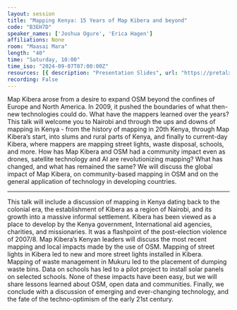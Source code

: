 ```yaml
---
layout: session
title: "Mapping Kenya: 15 Years of Map Kibera and beyond"
code: "B3EH7D"
speaker_names: ['Joshua Ogure', 'Erica Hagen']
affiliations: None
room: "Maasai Mara"
length: "40"
time: "Saturday, 10:00"
time_iso: "2024-09-07T07:00:00Z"
resources: [{ description: "Presentation Slides", url: "https://pretalx.com/media/sotm2024/submissions/B3EH7D/resources/Mapping_Kenya__15_Years_of_Map_Kibera_and_beyond_ozE68b9.pdf" }]
recording: False
---
```


Map Kibera arose from a desire to expand OSM beyond the confines of Europe and North America. In 2009, it pushed the boundaries of what then-new technologies could do. What have the mappers learned over the years? This talk will welcome you to Nairobi and through the ups and downs of mapping in Kenya - from the history of mapping in 20th Kenya, through Map Kibera’s start, into slums and rural parts of Kenya, and finally to current-day Kibera, where mappers are mapping street lights, waste disposal, schools, and more. How has Map Kibera and OSM had a community impact even as drones, satellite technology and AI are revolutionizing mapping? What has changed, and what has remained the same?  We will discuss the global impact of Map Kibera, on community-based mapping in OSM and on the general application of technology in developing countries.

<hr>

This talk will include a discussion of mapping in Kenya dating back to the colonial era, the establishment of Kibera as a region of Nairobi, and its growth into a massive informal settlement. Kibera has been viewed as a place to develop by the Kenya government, International aid agencies, charities, and missionaries. It was a flashpoint of the post-election violence of 2007/8. Map Kibera’s Kenyan leaders will discuss the most recent mapping and local impacts made by the use of OSM. Mapping of street lights in Kibera led to new and more street lights installed in Kibera. Mapping of waste management in Mukuru led to the placement of dumping waste bins. Data on schools has led to a pilot project to install solar panels on selected schools. None of these impacts have been easy, but we will share lessons learned about OSM, open data and communities. Finally, we conclude with a discussion of emerging and ever-changing technology, and the fate of the techno-optimism of the early 21st century.

